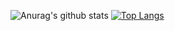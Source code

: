 ![Anurag's github stats](https://github-readme-stats.vercel.app/api?username=Kevin-Caballero&show_icons=true&theme=tokyonight)
[![Top Langs](https://github-readme-stats.vercel.app/api/top-langs/?username=Kevin-Caballero&layout=compact)](https://github.com/anuraghazra/github-readme-stats)

<!--
**Kevin-Caballero/Kevin-Caballero** is a ✨ _special_ ✨ repository because its `README.md` (this file) appears on your GitHub profile.
- 🔭 I’m currently working on ...
- 🌱 I’m currently learning ...
- 👯 I’m looking to collaborate on ...
- 🤔 I’m looking for help with ...
- 💬 Ask me about ...
- 📫 How to reach me: ...
- 😄 Pronouns: ...
- ⚡ Fun fact: ...

-->
